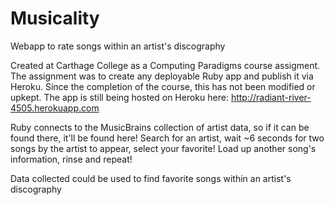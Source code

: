# Musicality
Webapp to rate songs within an artist's discography 

Created at Carthage College as a Computing Paradigms course assigment. The assignment was to create any deployable Ruby app and publish it via Heroku. Since the completion of the course, this has not been modified or upkept. The app is still being hosted on Heroku here: http://radiant-river-4505.herokuapp.com

Ruby connects to the MusicBrains collection of artist data, so if it can be found there, it'll be found here!
Search for an artist, wait ~6 seconds for two songs by the artist to appear, select your favorite! Load up another song's information, rinse and repeat!

Data collected could be used to find favorite songs within an artist's discography
